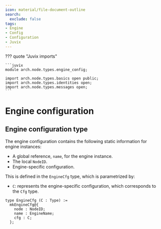 ```yaml
---
icon: material/file-document-outline
search:
  exclude: false
tags:
- Engine
- Config
- Configuration
- Juvix
---
```


??? quote "Juvix imports"

    ```juvix
    module arch.node.types.engine_config;

    import arch.node.types.basics open public;
    import arch.node.types.identities open;
    import arch.node.types.messages open;
    ```

# Engine configuration

## Engine configuration type

The engine configuration contains the following static information for engine instances:

- A global reference, `name`, for the engine instance.
- The local `NodeID`.
- Engine-specific configuration.

This is defined in the `EngineCfg` type,
which is parametrized by:

- `C`: represents the engine-specific configuration, which corresponds to the `Cfg` type.

```juvix
type EngineCfg (C : Type) :=
  mkEngineCfg@{
    node : NodeID;
    name : EngineName;
    cfg : C;
  };
```
